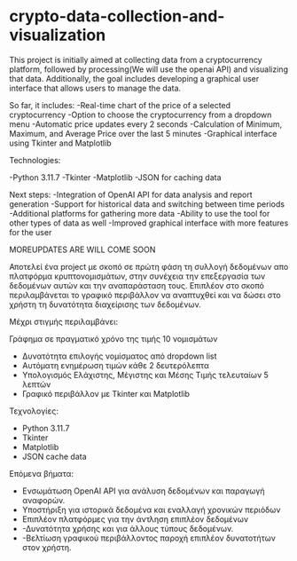 # crypto-data-collection-and-visualization


This project is initially aimed at collecting data from a cryptocurrency platform, 
followed by processing(We will use the openai API) and visualizing that data. 
Additionally, the goal includes developing a graphical user interface that allows users to manage the data.

So far, it includes:
-Real-time chart of the price of a selected cryptocurrency
-Option to choose the cryptocurrency from a dropdown menu
-Automatic price updates every 2 seconds
-Calculation of Minimum, Maximum, and Average Price over the last 5 minutes
-Graphical interface using Tkinter and Matplotlib

Technologies:

-Python 3.11.7
-Tkinter
-Matplotlib
-JSON for caching data

Next steps:
-Integration of OpenAI API for data analysis and report generation
-Support for historical data and switching between time periods
-Additional platforms for gathering more data
-Ability to use the tool for other types of data as well
-Improved graphical interface with more features for the user

MOREUPDATES ARE WILL COME SOON


Αποτελεί ένα project με σκοπό σε πρώτη φάση τη συλλογή δεδομένων απο πλατφόρμα  κρυπτονομισμάτων,
στην συνέχεια την επεξεργασία των δεδομένων αυτών και την αναπαράσταση τους.
Επιπλέον στο σκοπό περιλαμβάνεται το γραφικό περιβάλλον να αναπτυχθεί και να δώσει στο χρήστη τη δυνατότητα
διαχείρισης των δεδομένων.


Μέχρι στιγμής περιλαμβάνει:

Γράφημα σε πραγματικό χρόνο της τιμής 10 νομισμάτων
- Δυνατότητα επιλογής νομίσματος από dropdown list
- Αυτόματη ενημέρωση τιμών κάθε 2 δευτερόλεπτα
- Υπολογισμός Ελάχιστης, Μέγιστης και Μέσης Τιμής τελευταίων 5 λεπτών
- Γραφικό περιβάλλον με Tkinter και Matplotlib

Τεχνολογίες:
- Python 3.11.7
- Tkinter
- Matplotlib
- JSON cache data


 Επόμενα βήματα:
- Ενσωμάτωση OpenAI API για ανάλυση δεδομένων και παραγωγή αναφορών.
- Υποστήριξη για ιστορικά δεδομένα και εναλλαγή χρονικών περιόδων
- Επιπλέον πλατφόρμες για την άντληση επιπλέον δεδομένων
- -Δυνατότητα χρήσης και για άλλους τύπους δεδομένων.
- -Βελτίωση γραφικού περιβάλλοντος παροχή επιπλέον δυνατοτήτων στον χρήστη.

  
